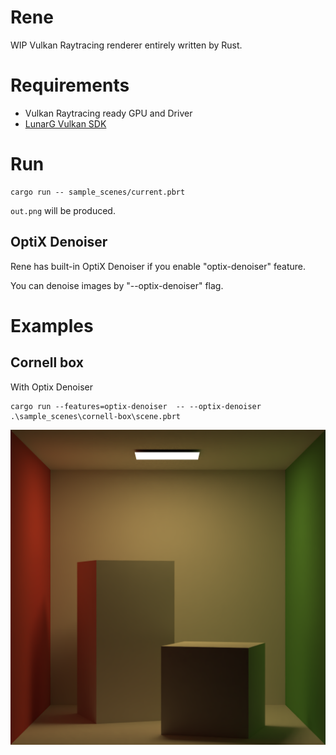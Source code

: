 # Rene

WIP Vulkan Raytracing renderer entirely written by Rust.

# Requirements

- Vulkan Raytracing ready GPU and Driver
- [LunarG Vulkan SDK](https://www.lunarg.com/vulkan-sdk/)
# Run

```
cargo run -- sample_scenes/current.pbrt
```

`out.png` will be produced.

## OptiX Denoiser

Rene has built-in OptiX Denoiser if you enable "optix-denoiser" feature.

You can denoise images by "--optix-denoiser" flag.

# Examples

## Cornell box

With Optix Denoiser

```
cargo run --features=optix-denoiser  -- --optix-denoiser  .\sample_scenes\cornell-box\scene.pbrt  
```

![Cornell box](images/cornell-box.png)